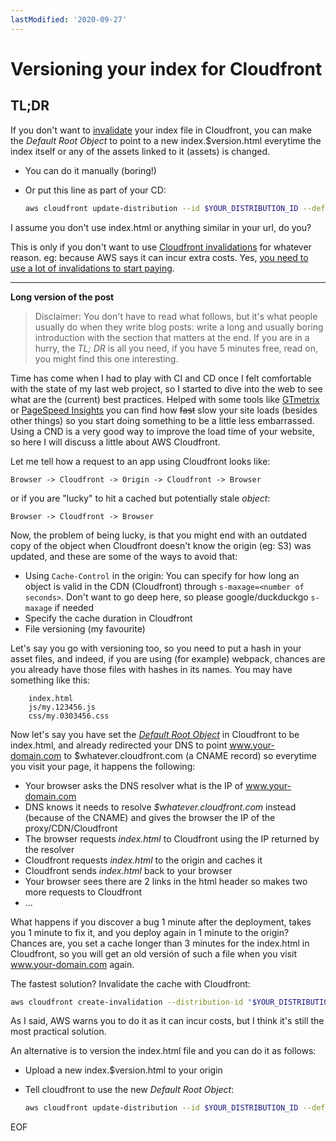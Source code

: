```yaml
---
lastModified: '2020-09-27'
---
```


# Versioning your index for Cloudfront

## TL;DR

If you don't want to [invalidate](https://docs.aws.amazon.com/AmazonCloudFront/latest/DeveloperGuide/Invalidation.html) your index file in Cloudfront, you can make the _Default Root Object_ to point to a new index.$version.html everytime the index itself or any of the assets linked to it (assets) is changed.

- You can do it manually (boring!)
- Or put this line as part of your CD:

    ```bash
    aws cloudfront update-distribution --id $YOUR_DISTRIBUTION_ID --default-root-object "/index.$version.html"
    ```

I assume you don't use index.html or anything similar in your url, do you?

This is only if you don't want to use [Cloudfront invalidations](https://docs.aws.amazon.com/AmazonCloudFront/latest/DeveloperGuide/Invalidation.html) for whatever reason. eg: because AWS says it can incur extra costs. Yes, [you need to use a lot of invalidations to start paying](https://docs.aws.amazon.com/AmazonCloudFront/latest/DeveloperGuide/Invalidation.html#PayingForInvalidation).

-------

**Long version of the post**

> Disclaimer: You don't have to read what follows, but it's what people usually do when they write blog posts: write a long and usually boring introduction with the section that matters at the end. If you are in a hurry, the _TL; DR_ is all you need, if you have 5 minutes free, read on, you might find this one interesting.


Time has come when I had to play with CI and CD once I felt comfortable with the state of my last web project, so I started to dive into the web to see what are the (current) best practices. Helped with some tools like [GTmetrix](https://gtmetrix.com/) or [PageSpeed Insights](https://developers.google.com/speed/pagespeed/insights/) you can find how ~~fast~~ slow your site loads (besides other things) so you start doing something to be a little less embarrassed. Using a CND is a very good way to improve the load time of your website, so here I will discuss a little about AWS Cloudfront.

Let me tell how a request to an app using Cloudfront looks like:

    Browser -> Cloudfront -> Origin -> Cloudfront -> Browser

or if you are "lucky" to hit a cached but potentially stale *object*:

    Browser -> Cloudfront -> Browser

Now, the problem of being lucky, is that you might end with an outdated copy of the object when Cloudfront doesn't know the origin (eg: S3) was updated, and these are some of the ways to avoid that:

- Using `Cache-Control` in the origin: You can specify for how long an object is valid in the CDN (Cloudfront) through `s-maxage=<number of seconds>`. Don't want to go deep here, so please google/duckduckgo `s-maxage` if needed
- Specify the cache duration in Cloudfront
- File versioning (my favourite)

Let's say you go with versioning too, so you need to put a hash in your asset files, and indeed, if you are using (for example) webpack, chances are you already have those files with hashes in its names. You may have something like this:

        index.html
        js/my.123456.js
        css/my.0303456.css

Now let's say you have set the [_Default Root Object_](https://docs.aws.amazon.com/AmazonCloudFront/latest/DeveloperGuide/DefaultRootObject.html) in Cloudfront to be index.html, and already redirected your DNS to point www.your-domain.com to $whatever.cloudfront.com (a CNAME record) so everytime you visit your page, it happens the following:

- Your browser asks the DNS resolver what is the IP of www.your-domain.com
- DNS knows it needs to resolve *$whatever.cloudfront.com* instead (because of the CNAME) and gives the browser the IP of the proxy/CDN/Cloudfront
- The browser requests _index.html_ to Cloudfront using the IP returned by the resolver
- Cloudfront requests _index.html_ to the origin and caches it
- Cloudfront sends _index.html_ back to your browser
- Your browser sees there are 2 links in the html header so makes two more requests to Cloudfront
- ...

What happens if you discover a bug 1 minute after the deployment, takes you 1 minute to fix it, and you deploy again in 1 minute to the origin? Chances are, you set a cache longer than 3 minutes for the index.html in Cloudfront, so you will get an old versión of such a file when you visit www.your-domain.com again.

The fastest solution? Invalidate the cache with Cloudfront:

```bash
aws cloudfront create-invalidation --distribution-id "$YOUR_DISTRIBUTION_ID" --paths "/index.html"
```

As I said, AWS warns you to do it as it can incur costs, but I think it's still the most practical solution.

An alternative is to version the index.html file and you can do it as follows:

- Upload a new index.$version.html to your origin
- Tell cloudfront to use the new _Default Root Object_:

    ```bash
    aws cloudfront update-distribution --id $YOUR_DISTRIBUTION_ID --default-root-object "/index.$version.html"
    ```

EOF
